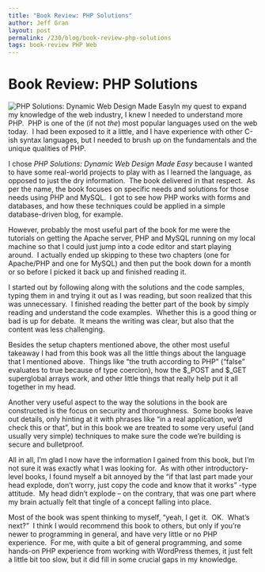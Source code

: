 ```yaml
---
title: "Book Review: PHP Solutions"
author: Jeff Gran
layout: post
permalink: /230/blog/book-review-php-solutions
tags: book-review PHP Web
---
```

# Book Review: PHP Solutions

![PHP Solutions: Dynamic Web Design Made Easy][1]In my quest to expand my knowledge of the web industry, I knew I needed to understand more PHP.  PHP is one of the (if not *the*) most popular languages used on the web today.  I had been exposed to it a little, and I have experience with other C-ish syntax languages, but I needed to brush up on the fundamentals and the unique qualities of PHP.

 [1]: http://jeffgran.com/img/php_solutions.jpg "php_solutions"

I chose *PHP Solutions: Dynamic Web Design Made Easy* because I wanted to have some real-world projects to play with as I learned the language, as opposed to just the dry information.  The book delivered in that respect.  As per the name, the book focuses on specific needs and solutions for those needs using PHP and MySQL.  I got to see how PHP works with forms and databases, and how these techniques could be applied in a simple database-driven blog, for example.

However, probably the most useful part of the book for me were the tutorials on getting the Apache server, PHP and MySQL running on my local machine so that I could just jump into a code editor and start playing around.  I actually ended up skipping to these two chapters (one for Apache/PHP and one for MySQL) and then put the book down for a month or so before I picked it back up and finished reading it.

I started out by following along with the solutions and the code samples, typing them in and trying it out as I was reading, but soon realized that this was unnecessary.  I finished reading the better part of the book by simply reading and understand the code examples.  Whether this is a good thing or bad is up for debate.  It means the writing was clear, but also that the content was less challenging.

Besides the setup chapters mentioned above, the other most useful takeaway I had from this book was all the little things about the language that I mentioned above.  Things like “the truth according to PHP” (“false” evaluates to true because of type coercion), how the $\_POST and $\_GET superglobal arrays work, and other little things that really help put it all together in my head.

Another very useful aspect to the way the solutions in the book are constructed is the focus on security and thoroughness.  Some books leave out details, only hinting at it with phrases like “in a real application, we’d check this or that”, but in this book we are treated to some very useful (and usually very simple) techniques to make sure the code we’re building is secure and bulletproof.

All in all, I’m glad I now have the information I gained from this book, but I’m not sure it was exactly what I was looking for.  As with other introductory-level books, I found myself a bit annoyed by the “if that last part made your head explode, don’t worry, just copy the code and know that it works” -type attitude.  My head didn’t explode – on the contrary, that was one part where my brain actually felt that tingle of a concept falling into place. 

Most of the book was spent thinking to myself, “yeah, I get it.  OK.  What’s next?”  I think I would recommend this book to others, but only if you’re newer to programming in general, and have very little or no PHP experience.  For me, with quite a bit of general programming, and some hands-on PHP experience from working with WordPress themes, it just felt a little bit too slow, but it did fill in some crucial gaps in my knowledge.
